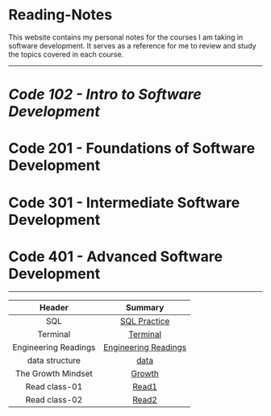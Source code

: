 # Reading-Notes

This website contains my personal notes for the courses I am taking in software development. It serves as a reference for me to review and study the topics covered in each course.

---

# ***Code 102 - Intro to Software Development***
# Code 201 - Foundations of Software Development
# Code 301 - Intermediate Software Development
# Code 401 - Advanced Software Development


---


|       Header       |             Summary             |
| :----------------: | :-----------------------------: |
|        SQL         |    [SQL Practice](./Sql.md)     |
|      Terminal      |    [Terminal](./Terminal.md)    |
| Engineering Readings|   [Engineering Readings](./Engineering-Readings.md)|
|   data structure    |       [data](./Data-Structures-and-Algorithms.md)       |
| The Growth Mindset | [Growth](./TheGrowthMindset.md) |
|   Read class-01    |       [Read1](./Read1.md)       |
|   Read class-02    |       [Read2](./Read2.md)       |



